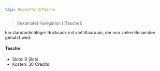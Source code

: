 ```yaml
---
tags: Gegenstand/Tasche
---
```

> [!example] Navigation 
>  [[Tasche]]

Ein standardmäßiger Rucksack mit viel Stauraum, der von vielen Reisenden genutzt wird.

#### Tasche
- Slots: 6 Slots
- Kosten: 30 Credits